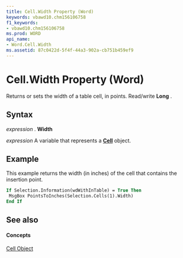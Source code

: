 ```yaml
---
title: Cell.Width Property (Word)
keywords: vbawd10.chm156106758
f1_keywords:
- vbawd10.chm156106758
ms.prod: WORD
api_name:
- Word.Cell.Width
ms.assetid: 87c0422d-5f4f-44a3-902a-cb751b459ef9
---
```



# Cell.Width Property (Word)

Returns or sets the width of a table cell, in points. Read/write  **Long** .


## Syntax

 _expression_ . **Width**

 _expression_ A variable that represents a **[Cell](cell-object-word.md)** object.


## Example

This example returns the width (in inches) of the cell that contains the insertion point.


```vb
If Selection.Information(wdWithInTable) = True Then 
 MsgBox PointsToInches(Selection.Cells(1).Width) 
End If
```


## See also


#### Concepts


[Cell Object](cell-object-word.md)

